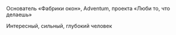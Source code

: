 Основатель «Фабрики окон», Adventum, проекта «Люби то, что делаешь»

Интересный, сильный, глубокий человек